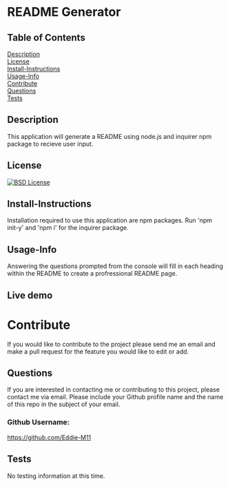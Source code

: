 # README Generator<br>

## Table of Contents <br>

[Description](#description)<br>
[License](#license)<br>
[Install-Instructions](#install-Instructions)<br>
[Usage-Info](#usage-Info)<br>
[Contribute](#contribute)<br>
[Questions](#questions)<br>
[Tests](#tests)<br>

## Description

This application will generate a README using node.js and inquirer npm package to recieve user input.

## License

[![BSD License](https://img.shields.io/badge/License-BSD_3--Clause-blue.svg)](https://opensource.org/licenses/BSD-3-Clause)

## Install-Instructions

Installation required to use this application are npm packages. Run 'npm init-y' and 'npm i' for the inquirer package.

## Usage-Info

Answering the questions prompted from the console will fill in each heading within the README to create a profressional README page. <br>

## Live demo

# Contribute

If you would like to contribute to the project please send me an email and make a pull request for the feature you would like to edit or add.

## Questions

If you are interested in contacting me or contributing to this project, please contact me via email. Please include your Github profile name and the name of this repo in the subject of your email.

### Github Username:

https://github.com/Eddie-M11

## Tests

No testing information at this time.
